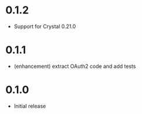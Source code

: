 # 0.1.2

+ Support for Crystal 0.21.0

# 0.1.1

+ (enhancement) extract OAuth2 code and add tests

# 0.1.0

+ Initial release
